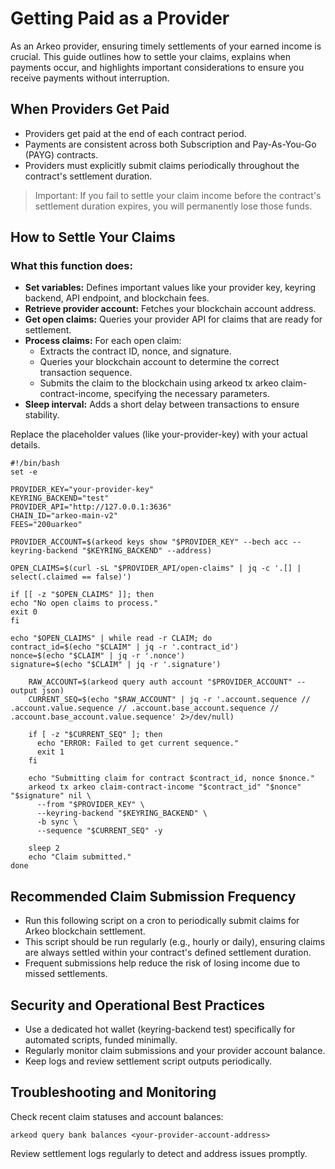 # Getting Paid as a Provider

As an Arkeo provider, ensuring timely settlements of your earned income is crucial. This guide outlines how to settle your claims, explains when payments occur, and highlights important considerations to ensure you receive payments without interruption.

## When Providers Get Paid

- Providers get paid at the end of each contract period.
- Payments are consistent across both Subscription and Pay-As-You-Go (PAYG) contracts.
- Providers must explicitly submit claims periodically throughout the contract's settlement duration.

> Important: If you fail to settle your claim income before the contract's settlement duration expires, you will permanently lose those funds.

## How to Settle Your Claims

### What this function does:

- **Set variables:** Defines important values like your provider key, keyring backend, API endpoint, and blockchain fees.
- **Retrieve provider account:** Fetches your blockchain account address.
- **Get open claims:** Queries your provider API for claims that are ready for settlement. 
- **Process claims:** For each open claim:
  - Extracts the contract ID, nonce, and signature. 
  - Queries your blockchain account to determine the correct transaction sequence. 
  - Submits the claim to the blockchain using arkeod tx arkeo claim-contract-income, specifying the necessary parameters. 
- **Sleep interval:** Adds a short delay between transactions to ensure stability.

Replace the placeholder values (like your-provider-key) with your actual details.

```
#!/bin/bash
set -e

PROVIDER_KEY="your-provider-key"
KEYRING_BACKEND="test"
PROVIDER_API="http://127.0.0.1:3636"
CHAIN_ID="arkeo-main-v2"
FEES="200uarkeo"

PROVIDER_ACCOUNT=$(arkeod keys show "$PROVIDER_KEY" --bech acc --keyring-backend "$KEYRING_BACKEND" --address)

OPEN_CLAIMS=$(curl -sL "$PROVIDER_API/open-claims" | jq -c '.[] | select(.claimed == false)')

if [[ -z "$OPEN_CLAIMS" ]]; then
echo "No open claims to process."
exit 0
fi

echo "$OPEN_CLAIMS" | while read -r CLAIM; do
contract_id=$(echo "$CLAIM" | jq -r '.contract_id')
nonce=$(echo "$CLAIM" | jq -r '.nonce')
signature=$(echo "$CLAIM" | jq -r '.signature')

    RAW_ACCOUNT=$(arkeod query auth account "$PROVIDER_ACCOUNT" --output json)
    CURRENT_SEQ=$(echo "$RAW_ACCOUNT" | jq -r '.account.sequence // .account.value.sequence // .account.base_account.sequence // .account.base_account.value.sequence' 2>/dev/null)

    if [ -z "$CURRENT_SEQ" ]; then
      echo "ERROR: Failed to get current sequence."
      exit 1
    fi

    echo "Submitting claim for contract $contract_id, nonce $nonce."
    arkeod tx arkeo claim-contract-income "$contract_id" "$nonce" "$signature" nil \
      --from "$PROVIDER_KEY" \
      --keyring-backend "$KEYRING_BACKEND" \
      -b sync \
      --sequence "$CURRENT_SEQ" -y

    sleep 2
    echo "Claim submitted."
done
```

## Recommended Claim Submission Frequency

- Run this following script on a cron to periodically submit claims for Arkeo blockchain settlement.
- This script should be run regularly (e.g., hourly or daily), ensuring claims are always settled within your contract's defined settlement duration.
- Frequent submissions help reduce the risk of losing income due to missed settlements.

## Security and Operational Best Practices

- Use a dedicated hot wallet (keyring-backend test) specifically for automated scripts, funded minimally.
- Regularly monitor claim submissions and your provider account balance.
- Keep logs and review settlement script outputs periodically.

## Troubleshooting and Monitoring

Check recent claim statuses and account balances:
```
arkeod query bank balances <your-provider-account-address>
```
Review settlement logs regularly to detect and address issues promptly.